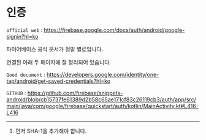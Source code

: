 # 인증

`official web` :
https://firebase.google.com/docs/auth/android/google-signin?hl=ko

파이어베이스 공식 문서가 정말 별로입니다.

연결된 아래 두 페이지에 잘 정리되어 있습니다.

`Good document` :
https://developers.google.com/identity/one-tap/android/get-saved-credentials?hl=ko

`GITHUB` :
https://github.com/firebase/snippets-android/blob/cb15737fe61389d2b58c65ae171cf83c26119cb3/auth/app/src/main/java/com/google/firebase/quickstart/auth/kotlin/MainActivity.kt#L416-L416

---

1. 먼저 SHA-1을 추가해야 합니다.
